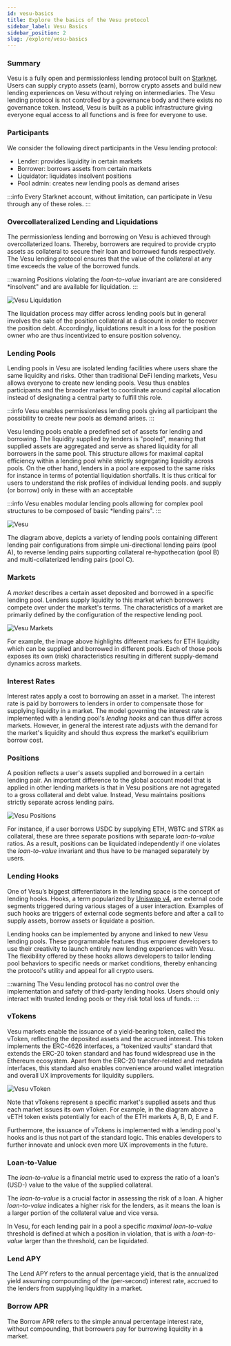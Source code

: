 ```yaml
---
id: vesu-basics
title: Explore the basics of the Vesu protocol
sidebar_label: Vesu Basics
sidebar_position: 2
slug: /explore/vesu-basics
---
```


### Summary

Vesu is a fully open and permissionless lending protocol built on [Starknet](https://starknet.io). Users can supply crypto assets (earn), borrow crypto assets and build new lending experiences on Vesu without relying on intermediaries. The Vesu lending protocol is not controlled by a governance body and there exists no governance token. Instead, Vesu is built as a public infrastructure giving everyone equal access to all functions and is free for everyone to use.


### Participants

We consider the following direct participants in the Vesu lending protocol:

- Lender: provides liquidity in certain markets
- Borrower: borrows assets from certain markets
- Liquidator: liquidates insolvent positions
- Pool admin: creates new lending pools as demand arises

:::info
Every Starknet account, without limitation, can participate in Vesu through any of these roles.
:::


### Overcollateralized Lending and Liquidations

The permissionless lending and borrowing on Vesu is achieved through overcollaterized loans. Thereby, borrowers are required to provide crypto assets as collateral to secure their loan and borrowed funds respectively. The Vesu lending protocol ensures that the value of the collateral at any time exceeds the value of the borrowed funds. 

:::warning
Positions violating the *loan-to-value* invariant are are considered *insolvent" and are available for liquidation.
:::

![Vesu Liquidation](images/liquidation.png)

The liquidation process may differ across lending pools but in general involves the sale of the position collateral at a discount in order to recover the position debt. Accordingly, liquidations result in a loss for the position owner who are thus incentivized to ensure position solvency.


### Lending Pools

Lending pools in Vesu are isolated lending facilities where users share the same liquidity and risks. Other than traditional DeFi lending markets, Vesu allows everyone to create new lending pools. Vesu thus enables participants and the braoder market to coordinate around capital allocation instead of designating a central party to fulfill this role.

:::info
Vesu enables permissionless lending pools giving all participant the possibility to create new pools as demand arises.
:::


Vesu lending pools enable a predefined set of assets for lending and borrowing. The liquidity supplied by lenders is "pooled", meaning that supplied assets are aggregated and serve as shared liquidity for all borrowers in the same pool. This structure allows for maximal capital efficiency within a lending pool while strictly segregating liquidity across pools. On the other hand, lenders in a pool are exposed to the same risks for instance in terms of potential liquidation shortfalls. It is thus critical for users to understand the risk profiles of individual lending pools.  and supply (or borrow) only in these with an acceptable 

:::info
Vesu enables modular lending pools allowing for complex pool structures to be composed of basic *lending pairs". 
:::

![Vesu](images/lending-pool.png)

The diagram above, depicts a variety of lending pools containing different lending pair configurations from simple uni-directional lending pairs (pool A), to reverse lending pairs supporting collateral re-hypothecation (pool B) and multi-collaterized lending pairs (pool C).


### Markets

A *market* describes a certain asset deposited and borrowed in a specific lending pool. Lenders supply liquidity to this market which borrowers compete over under the market's terms. The characteristics of a market are primarily defined by the configuration of the respective lending pool. 

![Vesu Markets](images/markets.png)

For example, the image above highlights different markets for ETH liquidity which can be supplied and borrowed in different pools. Each of those pools exposes its own (risk) characteristics resulting in different supply-demand dynamics across markets.


### Interest Rates

Interest rates apply a cost to borrowing an asset in a market. The interest rate is paid by borrowers to lenders in order to compensate those for supplying liquidity in a market. The model governing the interest rate is implemented with a lending pool's *lending hooks* and can thus differ across markets. However, in general the interest rate adjusts with the demand for the market's liquidity and should thus express the market's equilibrium borrow cost.


### Positions

A position reflects a user's assets supplied and borrowed in a certain lending pair. An important difference to the global account model that is applied in other lending markets is that in Vesu positions are not agregated to a gross collateral and debt value. Instead, Vesu maintains positions strictly separate across lending pairs. 

![Vesu Positions](./images/positions.png)

For instance, if a user borrows USDC by supplying ETH, WBTC and STRK as collateral, these are three separate positions with separate *loan-to-value* ratios. As a result, positions can be liquidated independently if one violates the *loan-to-value* invariant and thus have to be managed separately by users.


### Lending Hooks

One of Vesu’s biggest differentiators in the lending space is the concept of lending hooks. Hooks, a term popularized by [Uniswap v4](https://docs.uniswap.org/contracts/v4/overview), are external code segments triggered during various stages of a user interaction. Examples of such hooks are triggers of external code segments before and after a call to supply assets, borrow assets or liquidate a position.

Lending hooks can be implemented by anyone and linked to new Vesu lending pools. These programmable features thus empower developers to use their creativity to launch entirely new lending experiences with Vesu. The flexibility offered by these hooks allows developers to tailor lending pool behaviors to specific needs or market conditions, thereby enhancing the protocol's utility and appeal for all crypto users.

:::warning
The Vesu lending protocol has no control over the implementation and safety of third-party lending hooks. Users should only interact with trusted lending pools or they risk total loss uf funds.
:::


### vTokens

Vesu markets enable the issuance of a yield-bearing token, called the vToken, reflecting the deposited assets and the accrued interest. This token implements the ERC-4626 interfaces, a “tokenized vaults” standard that extends the ERC-20 token standard and has found widespread use in the Ethereum ecosystem. Apart from the ERC-20 transfer-related and metadata interfaces, this standard also enables convenience around wallet integration and overall UX improvements for liquidity suppliers.

![Vesu vToken](./images/vToken.png)

Note that vTokens represent a specific market's supplied assets and thus each market issues its own vToken. For example, in the diagram above a vETH token exists potentially for each of the ETH markets A, B, D, E and F. 

Furthermore, the issuance of vTokens is implemented with a lending pool's hooks and is thus not part of the standard logic. This enables developers to further innovate and unlock even more UX improvements in the future.


### Loan-to-Value

The *loan-to-value* is a financial metric used to express the ratio of a loan's (USD-) value to the value of the supplied collateral. 

The *loan-to-value* is a crucial factor in assessing the risk of a loan. A higher *loan-to-value* indicates a higher risk for the lenders, as it means the loan is a larger portion of the collateral value and vice versa.

In Vesu, for each lending pair in a pool a specific *maximal loan-to-value* threshold is defined at which a position in violation, that is with a *loan-to-value* larger than the threshold, can be liquidated.


### Lend APY

The Lend APY refers to the annual percentage yield, that is the annualized yield assuming compounding of the (per-second) interest rate, accrued to the lenders from supplying liquidity in a market.


### Borrow APR

The Borrow APR refers to the simple annual percentage interest rate, without compounding, that borrowers pay for burrowing liquidity in a market.